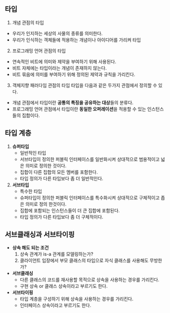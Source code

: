 ## 타입
1. 개념 관점의 타입
  - 우리가 인지하는 세상의 사물의 종류를 의미한다.
  - 우리가 인식하는 객체들에 적용하는 개념이나 아이디어를 가리켜 타입  
2. 프로그래밍 언어 관점의 타입
  - 연속적인 비트에 의미와 제약을 부여하기 위해 사용된다.
  - 비트 자체에는 타입이라는 개념이 존재하지 않는다.
  - 비트 묶음에 의미를 부여하기 위해 정의된 제약과 규칙을 가리킨다.
3. 객체지향 패러다임 관점의 타입
  타입을 다음과 같은 두가지 관점에서 정의할 수 있다.
  - 개념 관점에서 타입이란 **공통의 특징을 공유하는 대상**들의 분류다.
  - 프로그래밍 언어 관점에서 타입이란 **동일한 오퍼레이션**을 적용할 수 있는 인스턴스들의 집합이다.

## 타입 계층
1. **슈퍼타입**
   - 일반적인 타입
   - 서브타입이 정의한 퍼블릭 인터페이스를 일반화시켜 상대적으로 범용적이고 넓은 의미로 정의한 것이다.
   - 집합이 다른 집합의 모든 멤버를 포함한다.
   - 타입 정의가 다른 타입보다 좀 더 일반적인다.
3. **서브타입**
   - 특수한 타입
   - 슈퍼타입이 정의한 퍼블릭 인터페이스를 특수화시켜 상대적으로 구체적이고 좁은 의미로 정의 한것이다.
   - 집합에 포함되는 인스턴스들이 더 큰 집합에 포함된다.
   - 타입 정의가 다른 타입보다 좀 더 구체적이다.

## 서브클래싱과 서브타이핑
- **상속 해도 되는 조건**
    1. 상속 관계가 is-a 관계를 모델링하는가?
    2. 클라이언트 입장에서 부모 클래스의 타입으로 자식 클래스를 사용해도 무방한가?
- **서브클래싱**
  - 다른 클래스의 코드를 재사용할 목적으로 상속을 사용하는 경우를 가리킨다.
  - 구현 상속 or 클래스 상속이라고 부르기도 한다.
- **서브타이핑**
  - 타입 계층을 구성하기 위해 상속을 사용하는 경우를 가리킨다.
  - 인터페이스 상속이라고 부르기도 한다.

